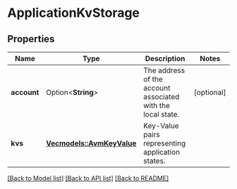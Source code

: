 # ApplicationKvStorage

## Properties

Name | Type | Description | Notes
------------ | ------------- | ------------- | -------------
**account** | Option<**String**> | The address of the account associated with the local state. | [optional]
**kvs** | [**Vec<models::AvmKeyValue>**](AvmKeyValue.md) | Key-Value pairs representing application states. | 

[[Back to Model list]](../README.md#documentation-for-models) [[Back to API list]](../README.md#documentation-for-api-endpoints) [[Back to README]](../README.md)


